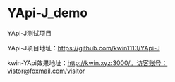 # YApi-J_demo
YApi-J测试项目

YApi-J项目地址：https://github.com/kwin1113/YApi-J

kwin-YApi效果地址：http://kwin.xyz:3000/。访客账号：vistor@foxmail.com/visitor